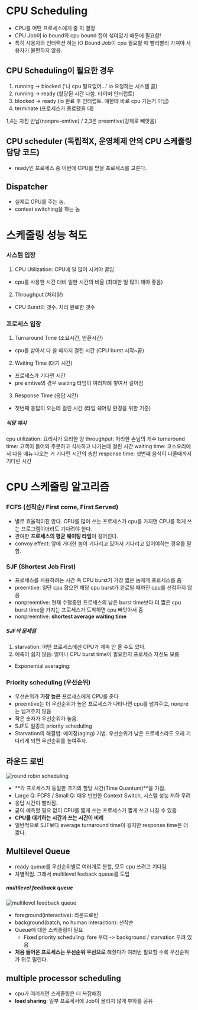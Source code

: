 # CPU Scheduling
- CPU를 어떤 프로세스에게 줄 지 결정
- CPU Job이 io bound와 cpu bound 잡이 섞여있기 때문에 필요함!
- 특히 사용자와 인터랙션 하는 IO Bound Job이 cpu 필요할 때 빨리빨리 가져야 사용자가 불편하지 않음. 

## CPU Scheduling이 필요한 경우
1. running -> blocked ('나 cpu 필요없어...' io 요청하는 시스템 콜)
2. running -> ready (할당된 시간 다씀. 타이머 인터럽트)
3. blocked -> ready (io 완료 후 인터럽트. 얘한테 바로 cpu 가는거 아님)
4. terminate (프로세스가 종료됐을 때)

1,4는 자진 반납(nonpre-emtive) / 2,3은 preemtive(강제로 빼앗음)


## CPU scheduler (독립적X, 운영체제 안의 CPU 스케줄링 담당 코드)
- ready인 프로세스 중 이번에 CPU를 받을 프로세스를 고른다.

## Dispatcher
- 실제로 CPU를 주는 놈.
- context switching을 하는 놈


# 스케줄링 성능 척도
### 시스템 입장
1. CPU Utilization: CPU에 일 많이 시켜야 꿀임
  - cpu를 사용한 시간 대비 일한 시간의 비율 (최대한 일 많이 해야 좋음)
2. Throughput (처리량)
  - CPU Burst의 갯수. 처리 완료한 갯수  


### 프로세스 입장
1. Turnaround Time (소요시간, 반환시간)  
  - cpu를 받아서 다 쓸 때까지 걸린 시간 (CPU burst 시작~끝)
2. Waiting Time (대기 시간)
  - 프로세스가 기다린 시간
  - pre emtive의 경우 waiting 타임이 여러차례 쌓여서 길어짐
3. Response Time (응답 시간)
  - 첫번째 응답이 오는데 걸린 시간 (타임 쉐어링 환경을 위한 기준)


##### 식당 예시
cpu utilization: 요리사가 요리한 양
throughput: 처리한 손님의 개수
turnaround time: 고객이 들어와 주문하고 식사하고 나가는데 걸린 시간
waiting time: 코스요리에서 다음 메뉴 나오는 거 기다린 시간의 총합
response time: 첫번째 음식이 나올때까지 기다린 시간


# CPU 스케줄링 알고리즘
### FCFS (선착순/ First come, First Served)
- 별로 효율적이진 않다. CPU를 많이 쓰는 프로세스가 cpu를 가지면 CPU를 적게 쓰는 프로그램이더라도 기다려야 한다.
- 관여한 **프로세스의 평균 웨이팅 타임**이 길어진다.
- convoy effect: 앞에 거대한 놈이 기다리고 있어서 기다리고 있어야하는 경우를 말함.


### SJF (Shortest Job First)
- 프로세스를 사용하려는 시간 즉 CPU burst가 가장 짧은 놈에게 프로세스를 줌
- preemtive: 일단 cpu 잡으면 해당 cpu burst가 완료될 때까진 cpu를 선점하지 않음
- nonpreemtive: 현재 수행중인 프로세스의 남은 burst time보다 더 짧은 cpu burst time을 가지는 프로세스가 도착하면 cpu 빼앗아서 줌
- nonpreemtive: **shortest average waiting time**


##### SJF의 문제점
1. starvation: 어떤 프로세스에겐 CPU가 계속 안 올 수도 있다. 
2. 예측이 쉽지 않음: 얼마나 CPU burst time이 필요한지 프로세스 자신도 모름
  - Exponential averaging: 


### Priority scheduling (우선순위)
- 우선순위가 **가장 높은** 프로세스에게 CPU를 준다
- preemtive는 더 우선순위가 높은 프로세스가 나타나면 cpu를 넘겨주고, nonpre는 넘겨주지 않음
- 작은 숫자가 우선순위가 높음. 
- SJF도 일종의 priority scheduling
- Starvation의 해결법: 에이징(aging) 기법. 우선순위가 낮은 프로세스라도 오래 기다리게 되면 우선순위를 높여주자. 


## 라운드 로빈

![round robin scheduling](https://user-images.githubusercontent.com/50111853/154834115-4b900873-d810-4c8b-bff2-173cbb397a53.png)

- **각 프로세스가 동일한 크기의 할당 시간(Time Quantum)**을 가짐. 
- Large Q: FCFS / Small Q: 매우 빈번한 Context Switch, 시스템 성능 저하 우려
- 응답 시간이 빨라짐.
- 굳이 예측할 필요 없이 CPU를 짧게 쓰는 프로세스가 짧게 쓰고 나갈 수 있음
- **CPU를 대기하는 시간과 쓰는 시간이 비례**
- 일반적으로 SJF보다 average turnaround time이 길지만 response time은 더 짧다.


## Multilevel Queue
- ready queue를 우선순위별로 여러개로 분할, 모두 cpu 쓰려고 기다림
- 차별적임. 그래서 multilevel feeback queue를 도입

##### multilevel feedback queue
![multilevel feedback queue](https://user-images.githubusercontent.com/50111853/154834381-cc5b1e4b-79d5-4a24-bbec-9f2cbfa6b1f2.png)

- foreground(interactive): 라운드로빈
- background(batch, no human interaction): 선착순
- Queue에 대한 스케줄링이 필요
  - Fixed priority scheduling: fore 부터 -> background / starvation 우려 있음
- **처음 들어온 프로세스는 우선순위 우선으로** 해줬다가 여러번 필요할 수록 우선순위가 뒤로 밀린다.


## multiple processor scheduling
- cpu가 여러개면 스케줄링은 더 복잡해짐
- **load sharing**: 일부 프로세서에 Job이 몰리지 않게 부하를 공유
